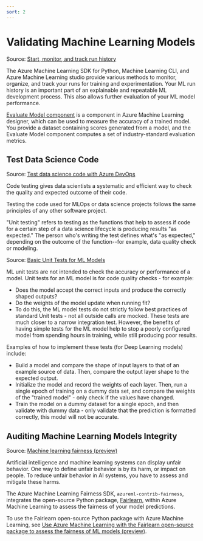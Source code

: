 ```yaml
---
sort: 2
---
```

# Validating Machine Learning Models
Source: [Start, monitor, and track run history](https://docs.microsoft.com/en-us/azure/machine-learning/how-to-track-monitor-analyze-runs?tabs=azure-studio#monitor-run-performance)

The Azure Machine Learning SDK for Python, Machine Learning CLI, and Azure Machine Learning studio provide various methods to monitor, organize, and track your runs for training and experimentation. Your ML run history is an important part of an explainable and repeatable ML development process. This also allows further evaluation of your ML model performance.

[Evaluate Model component](https://docs.microsoft.com/en-us/azure/machine-learning/component-reference/evaluate-model) is a component in Azure Machine Learning designer, which can be used to measure the accuracy of a trained model. You provide a dataset containing scores generated from a model, and the Evaluate Model component computes a set of industry-standard evaluation metrics.

## Test Data Science Code
Source: [Test data science code with Azure DevOps](https://docs.microsoft.com/en-us/azure/architecture/data-science-process/code-test)
 
Code testing gives data scientists a systematic and efficient way to check the quality and expected outcome of their code. 

Testing the code used for MLOps or data science projects follows the same principles of any other software project.

"Unit testing" refers to testing as the functions that help to assess if code for a certain step of a data science lifecycle is producing results "as expected." The person who's writing the test defines what's "as expected," depending on the outcome of the function--for example, data quality check or modeling.

Source: [Basic Unit Tests for ML Models](https://microsoft.github.io/code-with-engineering-playbook/machine-learning/ml-testing/#basic-unit-tests-for-ml-models)

ML unit tests are not intended to check the accuracy or performance of a model. Unit tests for an ML model is for code quality checks - for example:

* Does the model accept the correct inputs and produce the correctly shaped outputs?
* Do the weights of the model update when running fit?
* To do this, the ML model tests do not strictly follow best practices of standard Unit tests - not all outside calls are mocked. These tests are much closer to a narrow integration test. However, the benefits of having simple tests for the ML model help to stop a poorly configured model from spending hours in training, while still producing poor results.

Examples of how to implement these tests (for Deep Learning models) include:

* Build a model and compare the shape of input layers to that of an example source of data. Then, compare the output layer shape to the expected output.
* Initialize the model and record the weights of each layer. Then, run a single epoch of training on a dummy data set, and compare the weights of the "trained model" - only check if the values have changed.
* Train the model on a dummy dataset for a single epoch, and then validate with dummy data - only validate that the prediction is formatted correctly, this model will not be accurate.

## Auditing Machine Learning Models Integrity
Source: [Machine learning fairness (preview)](https://docs.microsoft.com/en-us/azure/machine-learning/concept-fairness-ml)

Artificial intelligence and machine learning systems can display unfair behavior. One way to define unfair behavior is by its harm, or impact on people.
To reduce unfair behavior in AI systems, you have to assess and mitigate these harms.

The Azure Machine Learning Fairness SDK, ```azureml-contrib-fairness```, integrates the open-source Python package, [Fairlearn](https://fairlearn.org/), within Azure Machine Learning to assess the fairness of your model predictions. 

To use the Fairlearn open-source Python package with Azure Machine Learning, see
[Use Azure Machine Learning with the Fairlearn open-source package to assess the fairness of ML models (preview)](https://docs.microsoft.com/en-us/azure/machine-learning/how-to-machine-learning-fairness-aml).